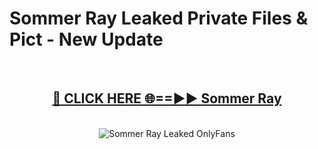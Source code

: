 # Sommer Ray Leaked Private Files & Pict - New Update
<br>
<div align="center">
<h2><a href="https://mediafilles.blogspot.com/?title=Sommer_Ray" rel="nofollow">🔴 CLICK HERE 🌐==►► Sommer Ray</a></h2>
<br>
<a href="https://mediafilles.blogspot.com/?title=Sommer_Ray" rel="nofollow" data-target="animated-image.originalLink"><img src="https://i.ibb.co.com/WyWwxjT/player-gif2.gif" alt="Sommer Ray Leaked OnlyFans" style="max-width: 100%; display: inline-block;" data-target="animated-image.originalImage"></a>
</div>
<br>